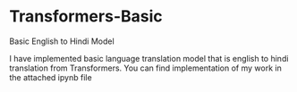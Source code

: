 # Transformers-Basic
Basic English to Hindi Model

I have implemented basic language translation model that is english to hindi translation from Transformers.
You can find implementation of my work in the attached ipynb file
